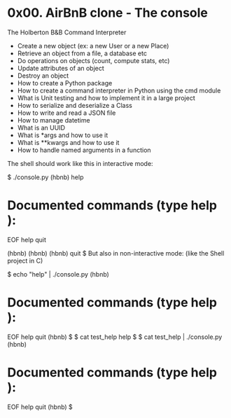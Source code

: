 # 0x00. AirBnB clone - The console
The Holberton B&B Command Interpreter
* Create a new object (ex: a new User or a new Place)
* Retrieve an object from a file, a database etc
* Do operations on objects (count, compute stats, etc)
* Update attributes of an object
* Destroy an object
* How to create a Python package
* How to create a command interpreter in Python using the cmd module
* What is Unit testing and how to implement it in a large project
* How to serialize and deserialize a Class
* How to write and read a JSON file
* How to manage datetime
* What is an UUID
* What is \*args and how to use it
* What is \*\*kwargs and how to use it
* How to handle named arguments in a function

The shell should work like this in interactive mode:

$ ./console.py
(hbnb) help

Documented commands (type help <topic>):
========================================
EOF  help  quit

(hbnb) 
(hbnb) 
(hbnb) quit
$
But also in non-interactive mode: (like the Shell project in C)

$ echo "help" | ./console.py
(hbnb)

Documented commands (type help <topic>):
========================================
EOF  help  quit
(hbnb) 
$
$ cat test_help
help
$
$ cat test_help | ./console.py
(hbnb)

Documented commands (type help <topic>):
========================================
EOF  help  quit
(hbnb) 
$
